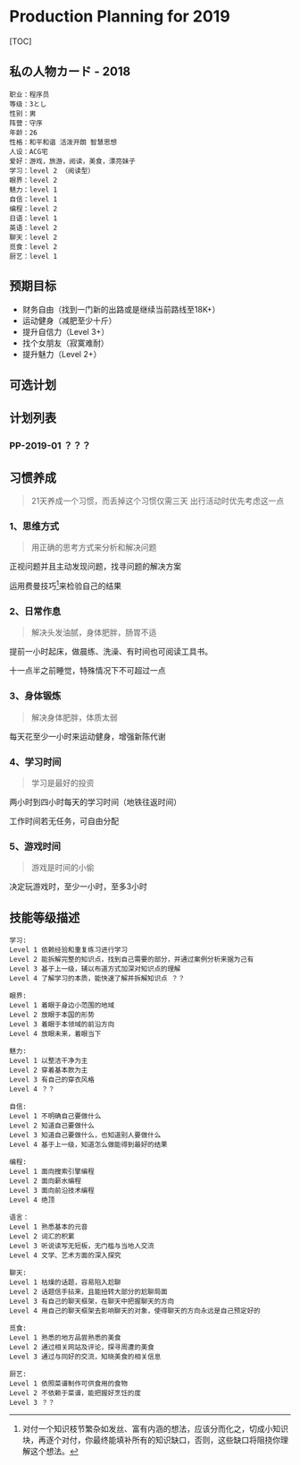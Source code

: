 # Production Planning for 2019

[TOC]

## 私の人物カード - 2018

```
职业：程序员
等级：3とし
性别：男
阵营：守序
年龄：26
性格：和平和谐 活泼开朗 智慧思想
人设：ACG宅
爱好：游戏，旅游，阅读，美食，漂亮妹子
学习：level 2 （阅读型）
眼界：level 2
魅力：level 1
自信：level 1
编程：level 2
日语：level 1
英语：level 2
聊天：level 2
觅食：level 2
厨艺：level 1
```

## 预期目标

- 财务自由（找到一门新的出路或是继续当前路线至18K+）
- 运动健身（减肥至少十斤）
- 提升自信力（Level 3+）
- 找个女朋友（寂寞难耐）
- 提升魅力（Level 2+）

## 可选计划


## 计划列表

### PP-2019-01 ？？？



## 习惯养成
> 21天养成一个习惯，而丢掉这个习惯仅需三天
> 出行活动时优先考虑这一点

### 1、思维方式
> 用正确的思考方式来分析和解决问题

正视问题并且主动发现问题，找寻问题的解决方案

运用费曼技巧[^1]来检验自己的结果


### 2、日常作息
> 解决头发油腻，身体肥胖，肠胃不适

提前一小时起床，做晨练、洗澡、有时间也可阅读工具书。

十一点半之前睡觉，特殊情况下不可超过一点

### 3、身体锻炼
> 解决身体肥胖，体质太弱

每天花至少一小时来运动健身，增强新陈代谢

### 4、学习时间
> 学习是最好的投资

两小时到四小时每天的学习时间（地铁往返时间）

工作时间若无任务，可自由分配

### 5、游戏时间
> 游戏是时间的小偷

决定玩游戏时，至少一小时，至多3小时

## 技能等级描述

```
学习:
Level 1 依赖经验和重复练习进行学习
Level 2 能拆解完整的知识点，找到自己需要的部分，并通过案例分析来据为己有 
Level 3 基于上一级，辅以布道方式加深对知识点的理解 
Level 4 了解学习的本质，能快速了解并拆解知识点 ？？ 
```

```
眼界:
Level 1 着眼于身边小范围的地域
Level 2 放眼于本国的形势
Level 3 着眼于本领域的前沿方向
Level 4 放眼未来，着眼当下
```

```
魅力:
Level 1 以整洁干净为主
Level 2 穿着基本款为主
Level 3 有自己的穿衣风格
Level 4 ？？
```

```
自信:
Level 1 不明确自己要做什么
Level 2 知道自己要做什么
Level 3 知道自己要做什么，也知道别人要做什么
Level 4 基于上一级，知道怎么做能得到最好的结果
```

```
编程:
Level 1 面向搜索引擎编程
Level 2 面向薪水编程
Level 3 面向前沿技术编程
Level 4 绝顶
```

```
语言：
Level 1 熟悉基本的元音
Level 2 词汇的积累
Level 3 听说读写无短板，无门槛与当地人交流
Level 4 文学、艺术方面的深入探究
```

```
聊天:
Level 1 枯燥的话题，容易陷入尬聊
Level 2 话题信手拈来，且能扭转大部分的尬聊局面
Level 3 有自己的聊天框架，在聊天中把握聊天的方向
Level 4 用自己的聊天框架去影响聊天的对象，使得聊天的方向永远是自己预定好的
```

```
觅食:
Level 1 熟悉的地方品尝熟悉的美食
Level 2 通过相关网站及评论，探寻周遭的美食
Level 3 通过与同好的交流，知晓美食的相关信息
```

```
厨艺:
Level 1 依照菜谱制作可供食用的食物
Level 2 不依赖于菜谱，能把握好烹饪的度
Level 3 ？？
```

[^1]: 对付一个知识枝节繁杂如发丝、富有内涵的想法，应该分而化之，切成小知识块，再逐个对付，你最终能填补所有的知识缺口，否则，这些缺口将阻挠你理解这个想法。
